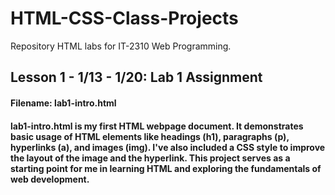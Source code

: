 # HTML-CSS-Class-Projects
Repository HTML labs for IT-2310 Web Programming.

## Lesson 1 - 1/13 - 1/20: Lab 1 Assignment
#### Filename: lab1-intro.html
#### lab1-intro.html is my first HTML webpage document. It demonstrates basic usage of HTML elements like headings (h1), paragraphs (p), hyperlinks (a), and images (img). I've also included a CSS style to improve the layout of the image and the hyperlink. This project serves as a starting point for me in learning HTML and exploring the fundamentals of web development.
